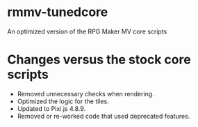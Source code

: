 # rmmv-tunedcore
An optimized version of the RPG Maker MV core scripts

# Changes versus the stock core scripts
- Removed unnecessary checks when rendering.
- Optimized the logic for the tiles.
- Updated to Pixi.js 4.8.9.
- Removed or re-worked code that used deprecated features.